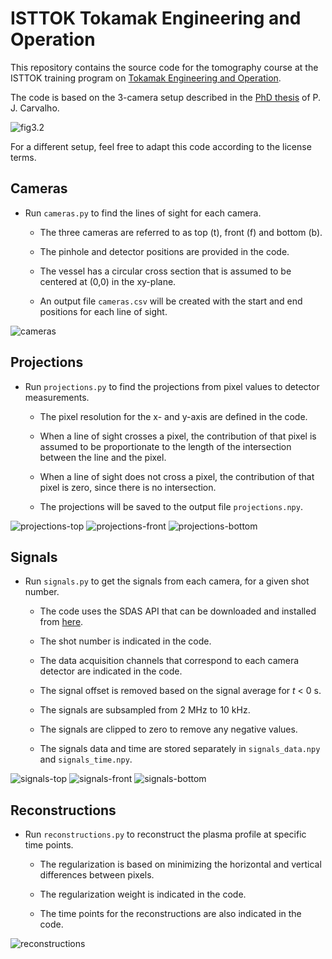 # ISTTOK Tokamak Engineering and Operation

This repository contains the source code for the tomography course at the ISTTOK training program on [Tokamak Engineering and Operation](https://isttok.tecnico.ulisboa.pt/~isttok.daemon/index.php?title=Training).

The code is based on the 3-camera setup described in the [PhD thesis](http://bibliotecas.utl.pt/cgi-bin/koha/opac-detail.pl?biblionumber=428085) of P. J. Carvalho.

![fig3.2](https://raw.githubusercontent.com/diogoff/isttok-tomography/master/images/fig3.2.png)

For a different setup, feel free to adapt this code according to the license terms.

## Cameras

- Run `cameras.py` to find the lines of sight for each camera.

    - The three cameras are referred to as top (t), front (f) and bottom (b).

    - The pinhole and detector positions are provided in the code.
    
    - The vessel has a circular cross section that is assumed to be centered at (0,0) in the xy-plane.
    
    - An output file `cameras.csv` will be created with the start and end positions for each line of sight.
    
![cameras](https://raw.githubusercontent.com/diogoff/isttok-tomography/master/images/cameras.png)

## Projections

- Run `projections.py` to find the projections from pixel values to detector measurements.

    - The pixel resolution for the x- and y-axis are defined in the code.
    
    - When a line of sight crosses a pixel, the contribution of that pixel is assumed to be proportionate to the length of the intersection between the line and the pixel.
    
    - When a line of sight does not cross a pixel, the contribution of that pixel is zero, since there is no intersection.

    - The projections will be saved to the output file `projections.npy`.

![projections-top](https://raw.githubusercontent.com/diogoff/isttok-tomography/master/images/projections-top.png)
![projections-front](https://raw.githubusercontent.com/diogoff/isttok-tomography/master/images/projections-front.png)
![projections-bottom](https://raw.githubusercontent.com/diogoff/isttok-tomography/master/images/projections-bottom.png)

## Signals

- Run `signals.py` to get the signals from each camera, for a given shot number.

    - The code uses the SDAS API that can be downloaded and installed from [here](http://metis.ipfn.ist.utl.pt/CODAC/IPFN_Software/SDAS/Access/Python).
    
    - The shot number is indicated in the code.
    
    - The data acquisition channels that correspond to each camera detector are indicated in the code.
    
    - The signal offset is removed based on the signal average for _t_ < 0 s.
    
    - The signals are subsampled from 2 MHz to 10 kHz.
    
    - The signals are clipped to zero to remove any negative values.
    
    - The signals data and time are stored separately in `signals_data.npy` and `signals_time.npy`.
    
![signals-top](https://raw.githubusercontent.com/diogoff/isttok-tomography/master/images/signals-top.png)
![signals-front](https://raw.githubusercontent.com/diogoff/isttok-tomography/master/images/signals-front.png)
![signals-bottom](https://raw.githubusercontent.com/diogoff/isttok-tomography/master/images/signals-bottom.png)

## Reconstructions

- Run `reconstructions.py` to reconstruct the plasma profile at specific time points.

    - The regularization is based on minimizing the horizontal and vertical differences between pixels.
    
    - The regularization weight is indicated in the code.
    
    - The time points for the reconstructions are also indicated in the code.
    
![reconstructions](https://raw.githubusercontent.com/diogoff/isttok-tomography/master/images/reconstructions.png)
